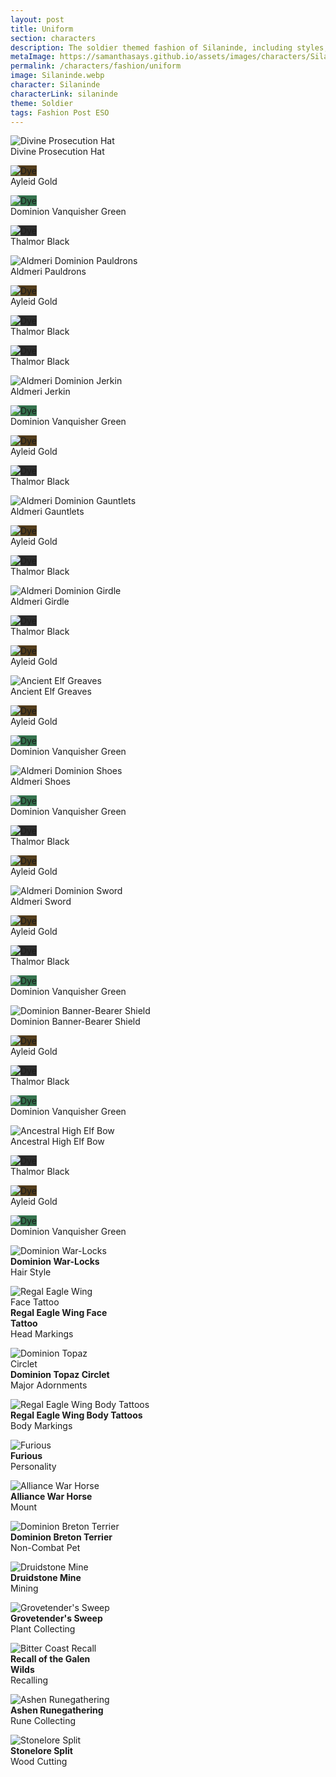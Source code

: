 ```yaml
---
layout: post
title: Uniform
section: characters
description: The soldier themed fashion of Silaninde, including styles, dyes, and collectibles. 
metaImage: https://samanthasays.github.io/assets/images/characters/Silaninde.webp
permalink: /characters/fashion/uniform
image: Silaninde.webp
character: Silaninde
characterLink: silaninde
theme: Soldier
tags: Fashion Post ESO
---
```


<div class="fashionContainer">
    <div class="fashionOutfit">
        <div class="fashionStyle">
            <p><img src="/assets/images/icons/eso/armour/divine prosecution hat.webp" alt="Divine Prosecution Hat"><br>
            Divine Prosec<span class="narrow"></span>ution Hat</p>
        </div>
        <div class="fashionDye">
            <p><img style="background-color: #533d1c" src="/assets/images/icons/eso/dye.webp" alt="Dye"><br>
            Ayleid Gold</p>
        </div>
        <div class="fashionDye">
            <p><img style="background-color: #34724d" src="/assets/images/icons/eso/dye.webp" alt="Dye"><br>
            Dominion Vanqui<span class="narrow"></span>sher Green</p>
        </div>
        <div class="fashionDye">
            <p><img style="background-color: #2b2b2b" src="/assets/images/icons/eso/dye.webp" alt="Dye"><br>
            Thalmor Black</p>
        </div>
        <div class="fashionStyle">
            <p><img src="/assets/images/icons/eso/armour/aldmeri dominion pauldrons.webp" alt="Aldmeri Dominion Pauldrons"><br>
            Aldmeri Pauldrons</p>
        </div>
        <div class="fashionDye">
            <p><img style="background-color: #533d1c" src="/assets/images/icons/eso/dye.webp" alt="Dye"><br>
            Ayleid Gold</p>
        </div>
        <div class="fashionDye">
            <p><img style="background-color: #2b2b2b" src="/assets/images/icons/eso/dye.webp" alt="Dye"><br>
            Thalmor Black</p>
        </div>
        <div class="fashionDye">
            <p><img style="background-color: #2b2b2b" src="/assets/images/icons/eso/dye.webp" alt="Dye"><br>
            Thalmor Black</p>
        </div>
        <div class="fashionStyle">
            <p><img src="/assets/images/icons/eso/armour/aldmeri dominion jerkin.webp" alt="Aldmeri Dominion Jerkin"><br>
            Aldmeri Jerkin</p>
        </div>
        <div class="fashionDye">
            <p><img style="background-color: #34724d" src="/assets/images/icons/eso/dye.webp" alt="Dye"><br>
            Dominion Vanqui<span class="narrow"></span>sher Green</p>
        </div>
        <div class="fashionDye">
            <p><img style="background-color: #533d1c" src="/assets/images/icons/eso/dye.webp" alt="Dye"><br>
            Ayleid Gold</p>
        </div>
        <div class="fashionDye">
            <p><img style="background-color: #2b2b2b" src="/assets/images/icons/eso/dye.webp" alt="Dye"><br>
            Thalmor Black</p>
        </div>
        <div class="fashionStyle">
            <p><img src="/assets/images/icons/eso/armour/aldmeri dominion gauntlets.webp" alt="Aldmeri Dominion Gauntlets"><br>
            Aldmeri Gauntlets</p>
        </div>
        <div class="fashionDye">
            <p><img style="background-color: #533d1c" src="/assets/images/icons/eso/dye.webp" alt="Dye"><br>
            Ayleid Gold</p>
        </div>
        <div class="fashionDye">
            <p><img style="background-color: #2b2b2b" src="/assets/images/icons/eso/dye.webp" alt="Dye"><br>
            Thalmor Black</p>
        </div>
        <div class="fashionDye">
            <p></p>
        </div>
        <div class="fashionStyle">
            <p><img src="/assets/images/icons/eso/armour/aldmeri dominion girdle.webp" alt="Aldmeri Dominion Girdle"><br>
            Aldmeri Girdle</p>
        </div>
        <div class="fashionDye">
            <p></p>
        </div>
        <div class="fashionDye">
            <p><img style="background-color: #2b2b2b" src="/assets/images/icons/eso/dye.webp" alt="Dye"><br>
            Thalmor Black</p>
        </div>
        <div class="fashionDye">
            <p><img style="background-color: #533d1c" src="/assets/images/icons/eso/dye.webp" alt="Dye"><br>
            Ayleid Gold</p>
        </div>
        <div class="fashionStyle">
            <p><img src="/assets/images/icons/eso/armour/ancient elf greaves.webp" alt="Ancient Elf Greaves"><br>
            Ancient Elf Greaves</p>
        </div>
        <div class="fashionDye">
            <p><img style="background-color: #533d1c" src="/assets/images/icons/eso/dye.webp" alt="Dye"><br>
            Ayleid Gold</p>
        </div>
        <div class="fashionDye">
            <p></p>
        </div>
        <div class="fashionDye">
            <p><img style="background-color: #34724d" src="/assets/images/icons/eso/dye.webp" alt="Dye"><br>
            Dominion Vanqui<span class="narrow"></span>sher Green</p>
        </div>
        <div class="fashionStyle">
            <p><img src="/assets/images/icons/eso/armour/aldmeri dominion shoes.webp" alt="Aldmeri Dominion Shoes"><br>
            Aldmeri Shoes</p>
        </div>
        <div class="fashionDye">
            <p><img style="background-color: #34724d" src="/assets/images/icons/eso/dye.webp" alt="Dye"><br>
            Dominion Vanqui<span class="narrow"></span>sher Green</p>
        </div>
        <div class="fashionDye">
            <p><img style="background-color: #2b2b2b" src="/assets/images/icons/eso/dye.webp" alt="Dye"><br>
            Thalmor Black</p>
        </div>
        <div class="fashionDye">
            <p><img style="background-color: #533d1c" src="/assets/images/icons/eso/dye.webp" alt="Dye"><br>
            Ayleid Gold</p>
        </div>
        <div class="fashionStyle">
            <p><img src="/assets/images/icons/eso/weapons/aldmeri dominion sword.webp" alt="Aldmeri Dominion Sword"><br>
            Aldmeri Sword</p>
        </div>
        <div class="fashionDye">
            <p><img style="background-color: #533d1c" src="/assets/images/icons/eso/dye.webp" alt="Dye"><br>
            Ayleid Gold</p>
        </div>
        <div class="fashionDye">
            <p><img style="background-color: #2b2b2b" src="/assets/images/icons/eso/dye.webp" alt="Dye"><br>
            Thalmor Black</p>
        </div>
        <div class="fashionDye">
            <p><img style="background-color: #34724d" src="/assets/images/icons/eso/dye.webp" alt="Dye"><br>
            Dominion Vanqui<span class="narrow"></span>sher Green</p>
        </div>
        <div class="fashionStyle">
            <p><img src="/assets/images/icons/eso/weapons/dominion banner-bearer shield.webp" alt="Dominion Banner-Bearer Shield"><br>
            Dominion Banner-Bearer Shield</p>
        </div>
        <div class="fashionDye">
            <p><img style="background-color: #533d1c" src="/assets/images/icons/eso/dye.webp" alt="Dye"><br>
            Ayleid Gold</p>
        </div>
        <div class="fashionDye">
            <p><img style="background-color: #2b2b2b" src="/assets/images/icons/eso/dye.webp" alt="Dye"><br>
            Thalmor Black</p>
        </div>
        <div class="fashionDye">
            <p><img style="background-color: #34724d" src="/assets/images/icons/eso/dye.webp" alt="Dye"><br>
            Dominion Vanqui<span class="narrow"></span>sher Green</p>
        </div>
        <div class="fashionStyle">
            <p><img src="/assets/images/icons/eso/weapons/ancestral high elf bow.webp" alt="Ancestral High Elf Bow"><br>
            Ancestral High Elf Bow</p>
        </div>
        <div class="fashionDye">
            <p><img style="background-color: #2b2b2b" src="/assets/images/icons/eso/dye.webp" alt="Dye"><br>
            Thalmor Black</p>
        </div>
        <div class="fashionDye">
            <p><img style="background-color: #533d1c" src="/assets/images/icons/eso/dye.webp" alt="Dye"><br>
            Ayleid Gold</p>
        </div>
        <div class="fashionDye">
            <p><img style="background-color: #34724d" src="/assets/images/icons/eso/dye.webp" alt="Dye"><br>
            Dominion Vanqui<span class="narrow"></span>sher Green</p>
        </div>
    </div>
</div>

<div class="fashionContainer">
    <div class="fashionCollectibles">
        <div class="fashionCollectible" style="width: 33%">
            <p><img src="/assets/images/icons/eso/collectibles/dominion war-locks.webp" alt="Dominion War-Locks"><br>
            <span style="font-weight: bold">Dominion War-Locks</span><br>
            Hair Style</p>
        </div>
        <div class="fashionCollectible" style="width: 33%">
            <p><img src="/assets/images/icons/eso/collectibles/regal eagle wing face tattoo.webp" alt="Regal Eagle Wing Face Tattoo"><br>
            <span style="font-weight: bold">Regal Eagle Wing Face Tattoo</span><br>
            Head Markings</p>
        </div>
        <div class="fashionCollectible" style="width: 33%">
            <p><img src="/assets/images/icons/eso/collectibles/dominion topaz circlet.webp" alt="Dominion Topaz Circlet"><br>
            <span style="font-weight: bold">Dominion Topaz Circlet</span><br>
            Major Adornments</p>
        </div>
        <div class="fashionCollectible" style="width: 50%; clear: both">
            <p><img src="/assets/images/icons/eso/collectibles/regal eagle wing body tattoos.webp" alt="Regal Eagle Wing Body Tattoos"><br>
            <span style="font-weight: bold">Regal Eagle Wing Body Tattoos</span><br>
            Body Markings</p>
        </div>
        <div class="fashionCollectible" style="width: 50%">
            <p><img src="/assets/images/icons/eso/collectibles/furious.webp" alt="Furious"><br>
            <span style="font-weight: bold">Furious</span><br>
            Personality</p>
        </div>
        <div class="fashionCollectible" style="width: 50%; clear: both">
            <p><img src="/assets/images/icons/eso/collectibles/alliance war horse.webp" alt="Alliance War Horse"><br>
            <span style="font-weight: bold">Alliance War Horse</span><br>
            Mount</p>
        </div>
        <div class="fashionCollectible" style="width: 50%">
            <p><img src="/assets/images/icons/eso/collectibles/dominion breton terrier.webp" alt="Dominion Breton Terrier"><br>
            <span style="font-weight: bold">Dominion Breton Terrier</span><br>
            Non-Combat Pet</p>
        </div>
        <div class="fashionCollectible" style="width: 33%; clear: both">
            <p><img src="/assets/images/icons/eso/collectibles/druidstone mine.webp" alt="Druidstone Mine"><br>
            <span style="font-weight: bold">Druidstone Mine</span><br>
            Mining</p>
        </div>
        <div class="fashionCollectible" style="width: 33%">
            <p><img src="/assets/images/icons/eso/collectibles/grovetender's sweep.webp" alt="Grovetender's Sweep"><br>
            <span style="font-weight: bold">Grovetender's Sweep</span><br>
            Plant Collecting</p>
        </div>
        <div class="fashionCollectible" style="width: 33%">
            <p><img src="/assets/images/icons/eso/collectibles/bitter coast recall.webp" alt="Bitter Coast Recall"><br>
            <span style="font-weight: bold">Recall of the Galen Wilds</span><br>
            Recalling</p>
        </div>
        <div class="fashionCollectible" style="width: 50%; clear: both">
            <p><img src="/assets/images/icons/eso/collectibles/ashen runegathering.webp" alt="Ashen Runegathering"><br>
            <span style="font-weight: bold">Ashen Runegathering</span><br>
            Rune Collecting</p>
        </div>
        <div class="fashionCollectible" style="width: 50%">
            <p><img src="/assets/images/icons/eso/collectibles/stonelore split.webp" alt="Stonelore Split"><br>
            <span style="font-weight: bold">Stonelore Split</span><br>
            Wood Cutting</p>
        </div>
    </div>
</div>


